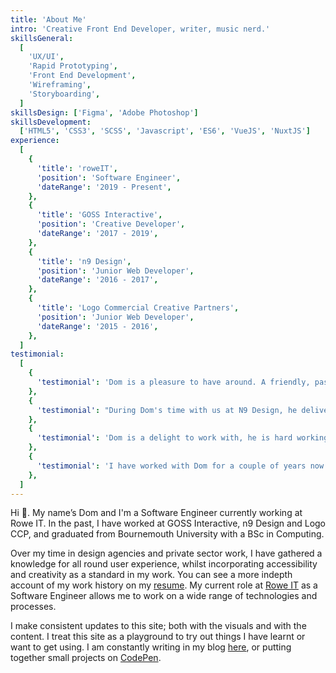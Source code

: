 ```yaml
---
title: 'About Me'
intro: 'Creative Front End Developer, writer, music nerd.'
skillsGeneral:
  [
    'UX/UI',
    'Rapid Prototyping',
    'Front End Development',
    'Wireframing',
    'Storyboarding',
  ]
skillsDesign: ['Figma', 'Adobe Photoshop']
skillsDevelopment:
  ['HTML5', 'CSS3', 'SCSS', 'Javascript', 'ES6', 'VueJS', 'NuxtJS']
experience:
  [
    {
      'title': 'roweIT',
      'position': 'Software Engineer',
      'dateRange': '2019 - Present',
    },
    {
      'title': 'GOSS Interactive',
      'position': 'Creative Developer',
      'dateRange': '2017 - 2019',
    },
    {
      'title': 'n9 Design',
      'position': 'Junior Web Developer',
      'dateRange': '2016 - 2017',
    },
    {
      'title': 'Logo Commercial Creative Partners',
      'position': 'Junior Web Developer',
      'dateRange': '2015 - 2016',
    },
  ]
testimonial:
  [
    {
      'testimonial': 'Dom is a pleasure to have around. A friendly, passionate, motivated individual who will stop at nothing to help if needed. Dom is a self driven guy who works equally well on his own as he does as part of a team. He is always looking for better ways to create solutions to problems and is great at dissecting code to create innovative creative. Highly recommended.',
    },
    {
      'testimonial': "During Dom's time with us at N9 Design, he delivered on every task thrown at him. He fitted in really well within our team and wasn't phased by our need for a very mixed skill-set, including full tech' responsibility on projects. Dom brings an air of calm and can-do with him and will be an asset to any team.",
    },
    {
      'testimonial': 'Dom is a delight to work with, he is hard working and will complete given projects/tasks to a very high standard. I enjoy working alongside Dom and think he is a great asset to any team.',
    },
    {
      'testimonial': 'I have worked with Dom for a couple of years now and always found him friendly and easy to work with. Several times during the time we worked together he was given tasks that required learning new skills and each time he rose to the challenge.',
    },
  ]
---
```


Hi 👋. My name’s Dom and I'm a Software Engineer currently working at Rowe IT. In the past, I have worked at GOSS Interactive, n9 Design and Logo CCP, and graduated from Bournemouth University with a BSc in Computing.

Over my time in design agencies and private sector work, I have gathered a knowledge for all round user experience, whilst incorporating accessibility and creativity as a standard in my work. You can see a more indepth account of my work history on my <a href="/docs/resume.pdf" target="_blank" rel="noopener">resume</a>. My current role at [Rowe IT](https://roweit.co.uk) as a Software Engineer allows me to work on a wide range of technologies and processes.

I make consistent updates to this site; both with the visuals and with the content. I treat this site as a playground to try out things I have learnt or want to get using. I am constantly writing in my blog <a href="/articles">here</a>, or putting together small projects on [CodePen](https://codepen.io/dominickjay217/).
